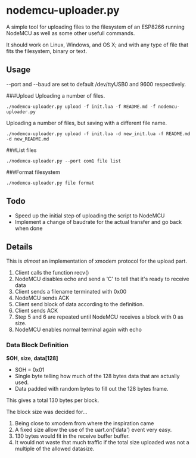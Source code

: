 nodemcu-uploader.py
===================


A simple tool for uploading files to the filesystem of an
ESP8266 running NodeMCU as well as some other usefull commands.

It should work on Linux, Windows, and OS X; and with any type of file
that fits the filesystem, binary or text.


Usage
-----
--port and --baud are set to default /dev/ttyUSB0 and 9600 respectively.

###Upload
Uploading a number of files.

```
./nodemcu-uploader.py upload -f init.lua -f README.md -f nodemcu-uploader.py
```

Uploading a number of files, but saving with a different file name.

```
./nodemcu-uploader.py upload -f init.lua -d new_init.lua -f README.md -d new_README.md
```

###List files
```
./nodemcu-uploader.py --port com1 file list
```

###Format filesystem
```
./nodemcu-uploader.py file format
```

Todo
----
* Speed up the initial step of uploading the script to NodeMCU
* Implement a change of baudrate for the actual transfer and go back when done

Details
-------
This is *almost* an implementation of xmodem protocol for the upload part.

1. Client calls the function recv()
2. NodeMCU disables echo and send a 'C' to tell that it's ready to receive data
3. Client sends a filename terminated with 0x00
4. NodeMCU sends ACK
5. Client send block of data according to the definition.
6. Client sends ACK
7. Step 5 and 6 are repeated until NodeMCU receives a block with 0 as size.
8. NodeMCU enables normal terminal again with echo



### Data Block Definition
__SOH__, __size__, __data[128]__

* SOH = 0x01
* Single byte telling how much of the 128 bytes data that are actually used.
* Data padded with random bytes to fill out the 128 bytes frame.

This gives a total 130 bytes per block.

The block size was decided for...

1. Being close to xmodem from where the inspiration came
2. A fixed size allow the use of the uart.on('data') event very easy.
3. 130 bytes would fit in the receive buffer buffer.
4. It would not waste that much traffic if the total size uploaded was not a multiple of the allowed datasize.
